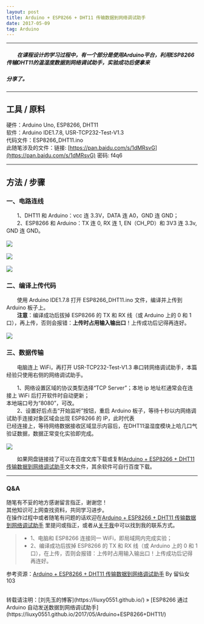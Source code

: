 ```yaml
---
layout: post
title: Arduino + ESP8266 + DHT11 传输数据到网络调试助手
date: 2017-05-09
tag: Arduino
---
```


___
##### 　　在课程设计的学习过程中，有一个部分是使用Arduino平台，利用ESP8266传输DHT11的温湿度数据到网络调试助手，实验成功后便拿来  
##### 分享了。

___
## 工具 / 原料  

硬件：Arduino Uno, ESP8266, DHT11  
软件：Arduino IDE1.7.8, USR-TCP232-Test-V1.3  
代码文件：ESP8266_DHT11.ino  
此随笔涉及的文件：链接: [https://pan.baidu.com/s/1dMRsvG](https://pan.baidu.com/s/1dMRsvG) 密码: f4q6

___
## 方法 / 步骤

### 一、电路连线

　　1、DHT11 和 Arduino：vcc 连 3.3V，DATA 连 A0，GND 连 GND；  
　　2、ESP8266 和 Arduino：TX 连 0, RX 连 1, EN（CH_PD）和 3V3 连 3.3v, GND 连 GND。  
<br>![](/images/posts/Arduino+ESP8266+DHT11/2.1.jpg)<br>
<br>![](/images/posts/Arduino+ESP8266+DHT11/2.4.jpg)<br>
<br>![](/images/posts/Arduino+ESP8266+DHT11/2.5.jpg)<br>

### 二、编译上传代码

　　使用 Arduino IDE1.7.8 打开 ESP8266_DHT11.ino 文件，编译并上传到 Arduino 板子上。  
　　**注意**：编译成功后拔掉 ESP8266 的 TX 和 RX 线（或 Arduino 上的 0 和 1 口），再上传，否则会报错：**上传时占用输入输出口**！上传成功后记得再连好。  
<br>![](/images/posts/Arduino+ESP8266+DHT11/2.2.jpg)<br>

### 三、数据传输

　　电脑连上 WiFi，再打开 USR-TCP232-Test-V1.3 串口转网络调试助手，本篇经验只使用右侧的网络调试助手。  

　　1、网络设置区域的协议类型选择“TCP Server”；本地 ip 地址栏通常会在连接上 WiFi 后打开软件时自动更新；  
本地端口号为“8080”，可改。  
　　2、设置好后点击“开始监听”按钮，重启 Arduino 板子，等待十秒以内网络调试助手连接对象区域会出现 ESP8266 的 IP，此时代表  
已经连接上，等待网络数据接收区域显示内容后，在DHT11温湿度模块上哈几口气验证数据，数据正常变化实验即完成。  
<br>![](/images/posts/Arduino+ESP8266+DHT11/2.3.jpg)<br>

　　如果网盘链接挂了可以在百度文库下载或复制[Arduino + ESP8266 + DHT11 传输数据到网络调试助手](https://wenku.baidu.com/view/ab3db226591b6bd97f192279168884868662b856)文本文件，其余软件可自行百度下载。

___
### Q&A

随笔有不妥的地方感谢留言指正，谢谢您！  
其他知识可上网查找资料，共同学习进步。  
在操作过程中或者随笔有问题的话欢迎在[Arduino + ESP8266 + DHT11 传输数据到网络调试助手](https://liuxy0551.github.io/2017/05/Arduino+ESP8266+DHT11/) 里提问或指正，或者从[关于我](https://liuxy0551.github.io/about/)中可以找到我的联系方式。  

>* 1、电脑和 ESP8266 连接同一 WiFi，即局域网内完成实验；
>* 2、编译成功后拔掉 ESP8266 的 TX 和 RX 线（或 Arduino 上的 0 和 1 口），在上传，否则会报错：上传时占用输入输出口！上传成功后记得再连好。


参考资源：[Arduino + ESP8266 + DHT11 传输数据到网络调试助手](https://jingyan.baidu.com/article/3a2f7c2e2a500626aed6117c.html) By 留仙女103

<br>
转载请注明：[刘先玉的博客](https://liuxy0551.github.io/) » [ESP8266 通过 Arduino 自动发送数据到网络调试助手](https://liuxy0551.github.io/2017/05/Arduino+ESP8266+DHT11/)
